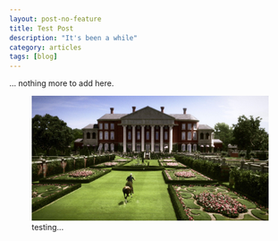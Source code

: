 ```yaml
---
layout: post-no-feature
title: Test Post
description: "It's been a while"
category: articles
tags: [blog]
---
```


... nothing more to add here.

<figure>
  <img src="/images/posts/gatsby.jpg">
  <figcaption>testing...</figcaption>
</figure>
